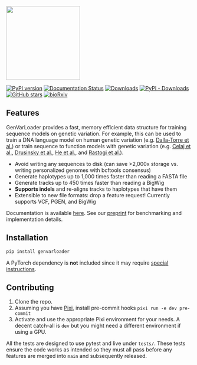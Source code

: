 <img src=docs/source/_static/gvl_logo.png width="200">

[![PyPI version](https://badge.fury.io/py/genvarloader.svg)](https://pypi.org/project/genvarloader/)
[![Documentation Status](https://readthedocs.org/projects/genvarloader/badge/?version=latest)](https://genvarloader.readthedocs.io)
[![Downloads](https://static.pepy.tech/badge/genvarloader)](https://pepy.tech/project/genvarloader)
[![PyPI - Downloads](https://img.shields.io/pypi/dm/genvarloader)](https://img.shields.io/pypi/dm/genvarloader)
[![GitHub stars](https://badgen.net/github/stars/mcvickerlab/GenVarLoader)](https://github.com/mcvickerlab/GenVarLoader)
[![bioRxiv](https://img.shields.io/badge/bioRxiv-2025.01.15.633240-b31b1b.svg)](https://www.biorxiv.org/content/10.1101/2025.01.15.633240)

## Features

GenVarLoader provides a fast, memory efficient data structure for training sequence models on genetic variation. For example, this can be used to train a DNA language model on human genetic variation (e.g. [Dalla-Torre et al.](https://www.biorxiv.org/content/10.1101/2023.01.11.523679)) or train sequence to function models with genetic variation (e.g. [Celaj et al.](https://www.biorxiv.org/content/10.1101/2023.09.20.558508v1), [Drusinsky et al.](https://www.biorxiv.org/content/10.1101/2024.07.27.605449v1), [He et al.](https://www.biorxiv.org/content/10.1101/2024.10.15.618510v1), and [Rastogi et al.](https://www.biorxiv.org/content/10.1101/2024.09.23.614632v1)).

- Avoid writing any sequences to disk (can save >2,000x storage vs. writing personalized genomes with bcftools consensus)
- Generate haplotypes up to 1,000 times faster than reading a FASTA file
- Generate tracks up to 450 times faster than reading a BigWig
- **Supports indels** and re-aligns tracks to haplotypes that have them
- Extensible to new file formats: drop a feature request! Currently supports VCF, PGEN, and BigWig

Documentation is available [here](https://genvarloader.readthedocs.io/). See our [preprint](https://www.biorxiv.org/content/10.1101/2025.01.15.633240) for benchmarking and implementation details.

## Installation

```bash
pip install genvarloader
```

A PyTorch dependency is **not** included since it may require [special instructions](https://pytorch.org/get-started/locally/).

## Contributing

1. Clone the repo.
2. Assuming you have [Pixi](https://pixi.sh/latest/), install pre-commit hooks `pixi run -e dev pre-commit`
3. Activate and use the appropriate Pixi environment for your needs. A decent catch-all is `dev` but you might need a different environment if using a GPU.

All the tests are designed to use pytest and live under `tests/`. These tests ensure the code works as intended so they must all pass before any features are merged into `main` and subsequently released.
